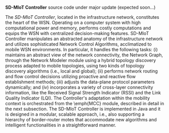 **SD-MIoT Controller**
 source code under major update (expected soon...)

The *SD-MIoT Controller*, located in the infrastructure network, constitutes the heart of the WSN. 
Operating on a computer system with high computational power and memory, performs costly computations and equips the WSN with centralized decision-making features. 
SD-MIoT Controller manipulates an abstracted anatomy of the infrastructure network and utilizes sophisticated Network Control Algorithms, acclimatized to mobile WSN environments. In particular, it handles the following tasks: (i) maintains an abstract view of the network connectivity, the Network Graph, through the Network Modeler module using a hybrid topology discovery process adapted to mobile topologies, using two kinds of topology discovery algorithms (i.e., local and global); (ii) performs network routing and flow control decisions utilizing proactive and reactive flow establishment methods; (iii) adjusts the data-plane protocol parameters dynamically; and (iv) incorporates a variety of cross-layer connectivity information, like the Received Signal Strength Indicator (RSSI) and the Link Quality Indicator (LQI). The Controller's adaptation within the mobility context is orchestrated from the \emph{MCC} module, described in detail in the next subsection. The SD-MIoT Controller is implemented in Java and it is designed in a modular, scalable approach, i.e., also supporting a hierarchy of border-router motes that accommodate new algorithms and intelligent functionalities in a straightforward manner.
